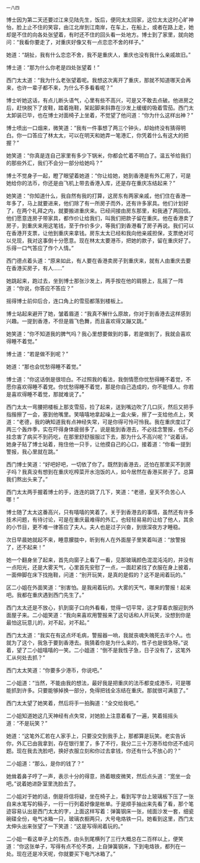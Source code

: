     一八四 

   博士因为第二天还要过江来见陆先生，饭后，便同太太回家，这位太太这时心旷神怡，脸上止不住的笑容，由江北岸到江南岸，在车上，在船上，或者在路上走，她却是不住的向各处张望着，有时还不住的回头看一处地方。博士到了家里，就向她问：“我看你要走了，对重庆好像又有一点恋恋不舍的样子。”

   她道：“胡扯，我有什么恋恋不舍，我不是重庆人，重庆也没有我什么亲戚故旧。”

   博士道：“那为什么你老是四处张望着！”

   西门太太道：“我为什么老张望着呢。我想这次离开了重庆，那就不知道哪天会再来，也许一辈子都不来，为什么不多看看呢？”

   博士听她这话，有点儿断头语气，心里有些不高兴，可是又不敢去点破。他进房之后，赶快脱下了皮鞋，踏着拖鞋，架起脚来斜靠在沙发上缓缓的吸着雪茄。西门太太卸装已毕，也在博士对面椅子上坐着，不觉望了他问道：“你为什么这样出神？”

   博士喷出一口烟来，微笑道：“我有一件事想了两三个钟头，却始终没有猜得明白。你一口答应了林太太，可以在明天和她弄一笔港汇，你凭着什么有这大的把握？”

   她笑道：“你真是连自己家里有多少下锅米，你都会忙着不明白了。温五爷给我们的那些外汇，我们不会分一部分给她吗？”

   博士不觉身子一起，瞪了眼望着她道：“你让给她，她到香港是有外汇用了，可是她给你的法币，你还是由飞机上带去香港入库，还是存在重庆冻结起来？”

   她笑道：“你知道什么，我自然有我的打算，这房东有两家亲戚，他们住在香港一年多了，马上就要进来，他们除了有一所房子而外，还有许多家具。他们计划好了，在两个礼拜之内，就要搬进重庆来。已经间接由房东那里，和我通了两回信。他们愿意连房子带家具，都作价让给我们，叫我们把款子留在重庆。他在香港卖了房子，到重庆来用这笔钱，至于作价多少，等我们到香港看了房子再说。我们可以在香港开支票，让他到重庆来拿钱。房东太太已经和我向他亲戚担保，支票绝对可以兑现，我对这事倒十分愿意。现在林太太要港币，把她的款子，留在重庆好了。乐得一口气答应了作个人情。”

   西门德点着头道：“原来如此，有人要在香港卖房子到重庆来，就有人由重庆去要在香港买房子，有人……”

   她跳起来，跑过去，坐到博士那张沙发上，两手按在他的肩膀上，乱摇了一阵道：“你说，你答应不答应？”

   摇得博士前仰后合，连口角上的雪茄都落到楼板上。

   博士站起来避开了她，皱着眉道：“我真不解什么原故，你对于到香港去这样感到兴趣。一提到香港，不但是眉飞色舞，而且喜欢得又蹦又跳。”

   她笑道：“你不知道我的脾气吗？我心里想要做到的事，若是做到了，我就会喜欢得睡不着觉。”

   博士道：“若是做不到呢？”

   她道：“那也会忧愁得睡不着觉。”

   博士道：“你这话倒是很坦白。不过照我的看法，我倒情愿你忧愁得睡不着觉，不愿你喜欢得睡不着党。你忧愁得睡不着觉，那是你自己造成的，你不能怪人。你若是喜欢得睡不着觉，那就难说了。”

   西门太太一弯腰把楼板上那支雪茄，捡了起来，送到嘴边吹了几口灰，然后又把手指揩擦了一会，塞到他嘴里。笑嘻嘻地拿起噪上一盒火柴，擦了一支给他点上，笑道：“老德，我的确知道我有点神经失常，可是你得可怜可怜我。我在重庆度过了两三个轰炸季，实在吓得身体疲弱多了。说是能到香港去，不必挂念警报，也不必挂念害了病买不到药吃，在那里舒舒服服过下去，那为什么不高兴呢？”说着话，她身子贴了博士站着，拖住他一只手，让他摸自己的心口，接着道：“你看一提到警报，我心里就在跳。”

   西门博士笑道：“好吧好吧，一切依了你了。既然到香港去，还怕在那里买不到房子吗？我真没有想到在重庆吃榨菜开水泡饭的人，如今居然在香港买房子了。总算我们熬出头来了。”

   西门太太两手握着博士的手，连连的跳了几下，笑道：“老德，皇天不负苦心人哪！”

   博士随了太太这番高兴，只有嘻嘻的笑着了。关于到香港去的事情，虽然还有许多技术问题，有待讨论，可是在重庆最难得的外汇，也轻轻易易的让给了他人，其余的小节目，更不难一律答应了夫人。夫人也是过子兴奋，到很深夜方才睡稳。

   次日早晨她就起不来，睡意朦胧中，昕到有人在外面屋子里笑着叫道：“放警报了，还不起来！”

   她一个翻身坐了起来，首先向窗子上看了一看，见那玻璃颜色混混沌沌的，并没有一点阳光，还是大雾天气，心里首先安慰了一点，一面赶紧找了衣服在身上披着，一面伸脚在床下找拖鞋，问道：“别开玩笑，是真的是假的？这不是闹着玩的。”

   区二小姐在外面笑道：“别害怕。是我闹着玩的。大雾的天气，哪来的警报！起来吧。我都在重庆遇到西门先生了。”

   西门太太还是不放心，扒到窗子口向外看看，觉得一切平常，这才穿着衣服迎到外面屋子来。二小姐笑道：“我向来喜欢用警报来了这句话和人开玩笑，没想到你是最怕这玩意儿的，对不起，对不起。”

   西门太太道：“我实在有这点坏毛病，警报器一响，我就丧魂失魄死去半个人。也就为了这个，我急于要到香港去。我猜着你是为什么来的，性子也是很急呀。”说着，望了二小姐嘻嘻的一笑。二小姐道：“倒不是我性子急，日子没有了，这笔外汇从何处去抓？”

   西门太太笑道：“你要多少港币，你说吧。”

   二小姐道：“当然，不能由我的想法，最好我是把重庆的法币都变成港币，可是哪能抓到许多。只要能够掉换一部分，免得把钱全冻结在重庆。那就很可满意了。”

   西门太太望了她笑着，然后将手一拍胸道：“全交给我吧。”

   二小姐知道她这几天神经有点失常，对她脸上注意着看了一遍，笑着摇摇头道：“不是玩笑？”

   她道：“这笔外汇若在人家手上，只要没交到我手上，那都算是玩笑。老实告诉你，外汇已由我拿到，存在银行里了，多了不行，我分二三十万港币给你还不成问题。现在我去洗脸吧，换好衣服立刻和你过去拿钱，你还有什么不放心的？”

   二小姐道：“那么，是你的钱了？”

   她耸着鼻子哼了一声，表示十分的得意，扬着眼皮微笑，然后点头道：“宽坐一会吧。”说着她进卧室里洗脸去了。

   二小姐对于她的话，倒是将信将疑，坐在椅子上，看到写字台上玻璃板下压了一张自来水笔写的稿子，一行一行列着好像是帐单。于是顺手抽出来先看了看，那个笔迹容易认出是西门太太的字，上面这样写着：弹簧钢床一张，绒面沙发一套，细瓷碗碟全份，电气冰箱一只，玻璃衣橱两只，大号电烙铁一只。她看到这里，西门太太伸头出来张望了一下笑道：“这是写得闹着玩的。”

   二小姐一看这单子上的东西，由头到尾横列了三行大概总在二百样以上，便笑道：“你这张单子，写得有点不伦不类，上自弹簧钢床，下到电烙铁，都列在一处。现在还是冷天呢，你就要买下电汽冰箱了。”

